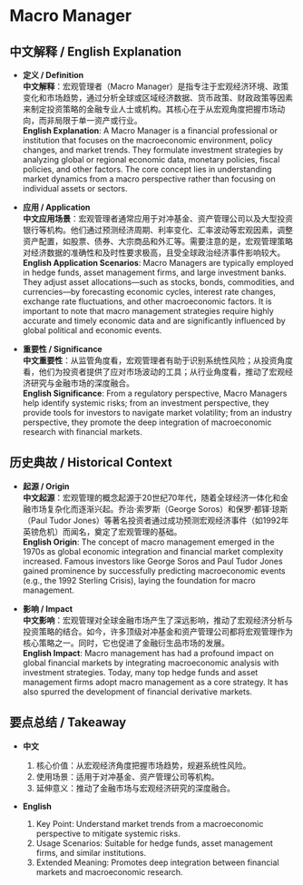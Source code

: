 # Macro Manager

## 中文解释 / English Explanation

* **定义 / Definition**  
  **中文解释**：宏观管理者（Macro Manager）是指专注于宏观经济环境、政策变化和市场趋势，通过分析全球或区域经济数据、货币政策、财政政策等因素来制定投资策略的金融专业人士或机构。其核心在于从宏观角度把握市场动向，而非局限于单一资产或行业。  
  **English Explanation**: A Macro Manager is a financial professional or institution that focuses on the macroeconomic environment, policy changes, and market trends. They formulate investment strategies by analyzing global or regional economic data, monetary policies, fiscal policies, and other factors. The core concept lies in understanding market dynamics from a macro perspective rather than focusing on individual assets or sectors.

* **应用 / Application**  
  **中文应用场景**：宏观管理者通常应用于对冲基金、资产管理公司以及大型投资银行等机构。他们通过预测经济周期、利率变化、汇率波动等宏观因素，调整资产配置，如股票、债券、大宗商品和外汇等。需要注意的是，宏观管理策略对经济数据的准确性和及时性要求极高，且受全球政治经济事件影响较大。  
  **English Application Scenarios**: Macro Managers are typically employed in hedge funds, asset management firms, and large investment banks. They adjust asset allocations—such as stocks, bonds, commodities, and currencies—by forecasting economic cycles, interest rate changes, exchange rate fluctuations, and other macroeconomic factors. It is important to note that macro management strategies require highly accurate and timely economic data and are significantly influenced by global political and economic events.

* **重要性 / Significance**  
  **中文重要性**：从监管角度看，宏观管理者有助于识别系统性风险；从投资角度看，他们为投资者提供了应对市场波动的工具；从行业角度看，推动了宏观经济研究与金融市场的深度融合。  
  **English Significance**: From a regulatory perspective, Macro Managers help identify systemic risks; from an investment perspective, they provide tools for investors to navigate market volatility; from an industry perspective, they promote the deep integration of macroeconomic research with financial markets.

## 历史典故 / Historical Context

* **起源 / Origin**  
  **中文起源**：宏观管理的概念起源于20世纪70年代，随着全球经济一体化和金融市场复杂化而逐渐兴起。乔治·索罗斯（George Soros）和保罗·都铎·琼斯（Paul Tudor Jones）等著名投资者通过成功预测宏观经济事件（如1992年英镑危机）而闻名，奠定了宏观管理的基础。  
  **English Origin**: The concept of macro management emerged in the 1970s as global economic integration and financial market complexity increased. Famous investors like George Soros and Paul Tudor Jones gained prominence by successfully predicting macroeconomic events (e.g., the 1992 Sterling Crisis), laying the foundation for macro management.

* **影响 / Impact**  
  **中文影响**：宏观管理对全球金融市场产生了深远影响，推动了宏观经济分析与投资策略的结合。如今，许多顶级对冲基金和资产管理公司都将宏观管理作为核心策略之一。同时，它也促进了金融衍生品市场的发展。  
  **English Impact**: Macro management has had a profound impact on global financial markets by integrating macroeconomic analysis with investment strategies. Today, many top hedge funds and asset management firms adopt macro management as a core strategy. It has also spurred the development of financial derivative markets.

## 要点总结 / Takeaway

* **中文**  
  1. 核心价值：从宏观经济角度把握市场趋势，规避系统性风险。
  2. 使用场景：适用于对冲基金、资产管理公司等机构。
  3. 延伸意义：推动了金融市场与宏观经济研究的深度融合。

* **English**  
  1. Key Point: Understand market trends from a macroeconomic perspective to mitigate systemic risks.
  2. Usage Scenarios: Suitable for hedge funds, asset management firms, and similar institutions.
  3. Extended Meaning: Promotes deep integration between financial markets and macroeconomic research.
